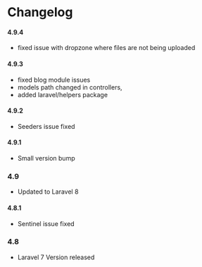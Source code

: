 # Changelog

#### 4.9.4

* fixed issue with dropzone where files are not being uploaded

#### 4.9.3

* fixed blog  module issues
* models path changed in controllers, 
* added laravel/helpers package



#### 4.9.2

* Seeders issue fixed

#### 

#### 4.9.1

* Small version bump



### 4.9

* Updated to Laravel 8



#### 4.8.1

* Sentinel issue fixed

### 4.8

* Laravel 7 Version released


